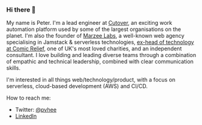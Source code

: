 ### Hi there 👋

My name is Peter. I'm a lead engineer at [Cutover](https://www.cutover.com/), an exciting work automation platform used by some of the largest organisations on the planet. I'm also the founder of [Marzee Labs](https://marzeelabs.org/), a well-known web agency specialising in Jamstack & serverless technologies, [ex-head of technology at Comic Relief](https://medium.com/comic-relief), one of UK's most loved charities, and an independent consultant. I love building and leading diverse teams through a combination of empathic and technical leadership, combined with clear communication skills. 

I'm interested in all things web/technology/product, with a focus on serverless, cloud-based development (AWS) and CI/CD.

How to reach me:
- Twitter: [@pvhee](https://twitter.com/pvhee)
- [LinkedIn](https://www.linkedin.com/in/petervanhee)
